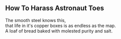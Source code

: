 How To Harass Astronaut Toes
----------------------------
The smooth steel knows this,  
that life in it's copper boxes is as endless as the map.  
A loaf of bread baked with molested purity and salt.  
